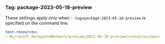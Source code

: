 ### Tag: package-2023-05-18-preview

These settings apply only when `--tag=package-2023-05-18-preview` is specified on the command line.

``` yaml $(tag) == 'package-2023-05-18-preview'
test-resources:
- Microsoft.DelegatedNetwork/preview/2023-05-18-preview/scenarios/operationsList.yaml
```
